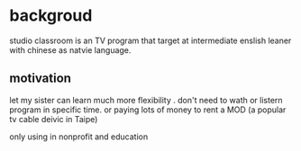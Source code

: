 # backgroud

studio classroom is an TV program that target at intermediate enslish leaner
with chinese as natvie language.

## motivation
let my sister can learn much more flexibility .
don't need to wath or listern program in specific time.
or paying lots of money to rent a MOD (a popular tv cable deivic in Taipe)


only using in nonprofit and education

